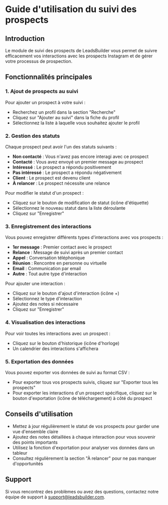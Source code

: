# Guide d'utilisation du suivi des prospects

## Introduction

Le module de suivi des prospects de LeadsBuilder vous permet de suivre efficacement vos interactions avec les prospects Instagram et de gérer votre processus de prospection.

## Fonctionnalités principales

### 1. Ajout de prospects au suivi

Pour ajouter un prospect à votre suivi :
- Recherchez un profil dans la section "Recherche"
- Cliquez sur "Ajouter au suivi" dans la fiche du profil
- Sélectionnez la liste à laquelle vous souhaitez ajouter le profil

### 2. Gestion des statuts

Chaque prospect peut avoir l'un des statuts suivants :
- **Non contacté** : Vous n'avez pas encore interagi avec ce prospect
- **Contacté** : Vous avez envoyé un premier message au prospect
- **Intéressé** : Le prospect a répondu positivement
- **Pas intéressé** : Le prospect a répondu négativement
- **Client** : Le prospect est devenu client
- **À relancer** : Le prospect nécessite une relance

Pour modifier le statut d'un prospect :
- Cliquez sur le bouton de modification de statut (icône d'étiquette)
- Sélectionnez le nouveau statut dans la liste déroulante
- Cliquez sur "Enregistrer"

### 3. Enregistrement des interactions

Vous pouvez enregistrer différents types d'interactions avec vos prospects :
- **1er message** : Premier contact avec le prospect
- **Relance** : Message de suivi après un premier contact
- **Appel** : Conversation téléphonique
- **Réunion** : Rencontre en personne ou virtuelle
- **Email** : Communication par email
- **Autre** : Tout autre type d'interaction

Pour ajouter une interaction :
- Cliquez sur le bouton d'ajout d'interaction (icône +)
- Sélectionnez le type d'interaction
- Ajoutez des notes si nécessaire
- Cliquez sur "Enregistrer"

### 4. Visualisation des interactions

Pour voir toutes les interactions avec un prospect :
- Cliquez sur le bouton d'historique (icône d'horloge)
- Un calendrier des interactions s'affichera

### 5. Exportation des données

Vous pouvez exporter vos données de suivi au format CSV :
- Pour exporter tous vos prospects suivis, cliquez sur "Exporter tous les prospects"
- Pour exporter les interactions d'un prospect spécifique, cliquez sur le bouton d'exportation (icône de téléchargement) à côté du prospect

## Conseils d'utilisation

- Mettez à jour régulièrement le statut de vos prospects pour garder une vue d'ensemble claire
- Ajoutez des notes détaillées à chaque interaction pour vous souvenir des points importants
- Utilisez la fonction d'exportation pour analyser vos données dans un tableur
- Consultez régulièrement la section "À relancer" pour ne pas manquer d'opportunités

## Support

Si vous rencontrez des problèmes ou avez des questions, contactez notre équipe de support à support@leadsbuilder.com.
